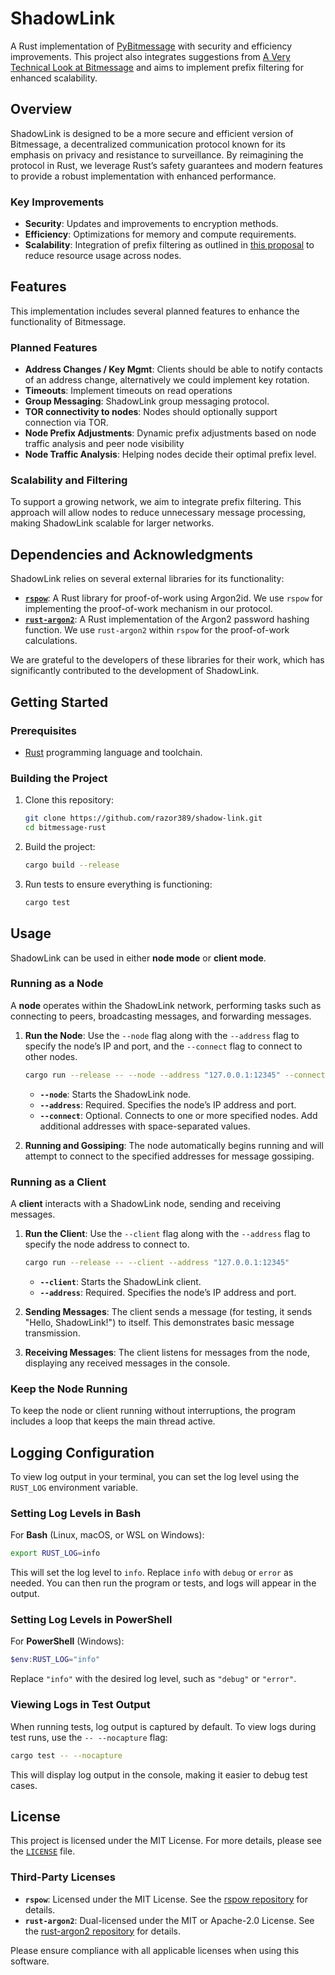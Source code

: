 # ShadowLink

A Rust implementation of [PyBitmessage](https://github.com/Bitmessage/PyBitmessage) with security and efficiency improvements. This project also integrates suggestions from [A Very Technical Look at Bitmessage](https://zolagonano.github.io/blog/posts/a-very-technical-look-at-bitmessage) and aims to implement prefix filtering for enhanced scalability.

## Overview

ShadowLink is designed to be a more secure and efficient version of Bitmessage, a decentralized communication protocol known for its emphasis on privacy and resistance to surveillance. By reimagining the protocol in Rust, we leverage Rust’s safety guarantees and modern features to provide a robust implementation with enhanced performance.

### Key Improvements

- **Security**: Updates and improvements to encryption methods.
- **Efficiency**: Optimizations for memory and compute requirements.
- **Scalability**: Integration of prefix filtering as outlined in [this proposal](https://wiki.bitmessage.org/index.php/Scalability_through_Prefix_Filtering) to reduce resource usage across nodes.

## Features

This implementation includes several planned features to enhance the functionality of Bitmessage.

### Planned Features

- **Address Changes / Key Mgmt**: Clients should be able to notify contacts of an address change, alternatively we could implement key rotation.
- **Timeouts**: Implement timeouts on read operations
- **Group Messaging**: ShadowLink group messaging protocol.
- **TOR connectivity to nodes**: Nodes should optionally support connection via TOR.
- **Node Prefix Adjustments**: Dynamic prefix adjustments based on node traffic analysis and peer node visibility
- **Node Traffic Analysis**: Helping nodes decide their optimal prefix level.

### Scalability and Filtering

To support a growing network, we aim to integrate prefix filtering. This approach will allow nodes to reduce unnecessary message processing, making ShadowLink scalable for larger networks.

## Dependencies and Acknowledgments

ShadowLink relies on several external libraries for its functionality:

- **[`rspow`](https://github.com/zolagonano/rspow)**: A Rust library for proof-of-work using Argon2id. We use `rspow` for implementing the proof-of-work mechanism in our protocol.
- **[`rust-argon2`](https://github.com/sru-systems/rust-argon2)**: A Rust implementation of the Argon2 password hashing function. We use `rust-argon2` within `rspow` for the proof-of-work calculations.

We are grateful to the developers of these libraries for their work, which has significantly contributed to the development of ShadowLink.

## Getting Started

### Prerequisites

- [Rust](https://www.rust-lang.org/) programming language and toolchain.

### Building the Project

1. Clone this repository:

   ```bash
   git clone https://github.com/razor389/shadow-link.git
   cd bitmessage-rust
   ```

2. Build the project:

   ```bash
   cargo build --release
   ```

3. Run tests to ensure everything is functioning:

   ```bash
   cargo test
   ```

## Usage

ShadowLink can be used in either **node mode** or **client mode**.

### Running as a Node

A **node** operates within the ShadowLink network, performing tasks such as connecting to peers, broadcasting messages, and forwarding messages.

1. **Run the Node**: Use the `--node` flag along with the `--address` flag to specify the node’s IP and port, and the `--connect` flag to connect to other nodes.

   ```bash
   cargo run --release -- --node --address "127.0.0.1:12345" --connect "127.0.0.1:12346"
   ```

   - **`--node`**: Starts the ShadowLink node.
   - **`--address`**: Required. Specifies the node’s IP address and port.
   - **`--connect`**: Optional. Connects to one or more specified nodes. Add additional addresses with space-separated values.

2. **Running and Gossiping**: The node automatically begins running and will attempt to connect to the specified addresses for message gossiping.

### Running as a Client

A **client** interacts with a ShadowLink node, sending and receiving messages.

1. **Run the Client**: Use the `--client` flag along with the `--address` flag to specify the node address to connect to.

   ```bash
   cargo run --release -- --client --address "127.0.0.1:12345"
   ```

   - **`--client`**: Starts the ShadowLink client.
   - **`--address`**: Required. Specifies the node’s IP address and port.

2. **Sending Messages**: The client sends a message (for testing, it sends "Hello, ShadowLink!") to itself. This demonstrates basic message transmission.

3. **Receiving Messages**: The client listens for messages from the node, displaying any received messages in the console.

### Keep the Node Running

To keep the node or client running without interruptions, the program includes a loop that keeps the main thread active.

## Logging Configuration

To view log output in your terminal, you can set the log level using the `RUST_LOG` environment variable.

### Setting Log Levels in Bash

For **Bash** (Linux, macOS, or WSL on Windows):

```bash
export RUST_LOG=info
```

This will set the log level to `info`. Replace `info` with `debug` or `error` as needed. You can then run the program or tests, and logs will appear in the output.

### Setting Log Levels in PowerShell

For **PowerShell** (Windows):

```powershell
$env:RUST_LOG="info"
```

Replace `"info"` with the desired log level, such as `"debug"` or `"error"`.

### Viewing Logs in Test Output

When running tests, log output is captured by default. To view logs during test runs, use the `-- --nocapture` flag:

```bash
cargo test -- --nocapture
```

This will display log output in the console, making it easier to debug test cases.

## License

This project is licensed under the MIT License. For more details, please see the [`LICENSE`](./LICENSE) file.

### Third-Party Licenses

- **`rspow`**: Licensed under the MIT License. See the [rspow repository](https://github.com/zolagonano/rspow) for details.
- **`rust-argon2`**: Dual-licensed under the MIT or Apache-2.0 License. See the [rust-argon2 repository](https://github.com/sru-systems/rust-argon2) for details.

Please ensure compliance with all applicable licenses when using this software.

